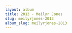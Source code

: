 ```yaml
---
layout: album
title: 2013 - Meilyr Jones
slug: meilyrjones-2013
album_slug: meilyrjones-2013
---
```

